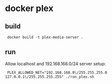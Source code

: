 # docker plex

## build

     docker build -t plex-media-server .

## run 

Allow localhost and 192.168.168.0/24 server setup:

     PLEX_ALLOWED_NET="192.168.168.0\/255.255.255.0 127.0.0.1\/255.255.255.255" ./run_plex.sh
